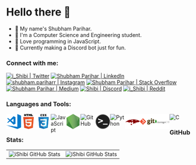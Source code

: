 # Hello there 👋

- 👦 My name's Shubham Parihar.
- 📜 I'm a Computer Science and Engineering student.
- 💖 Love programming in JavaScript.
- 🤖 Currently making a Discord bot just for fun.

### Connect with me:

[![i_Shibi | Twitter](https://github.com/iShibi/storage/blob/master/iShibi_assets/social_media_icons/twitter.png 'Twitter')](https://twitter.com/i_Shibi)
[![Shubham Parihar | LinkedIn](https://github.com/iShibi/storage/blob/master/iShibi_assets/social_media_icons/linkedin.png 'LinkedIn')](https://www.linkedin.com/in/shubhamparihar202/)
[![shubham.pariharr | Instagram](https://github.com/iShibi/storage/blob/master/iShibi_assets/social_media_icons/instagram.png 'Instagram')](https://www.instagram.com/shubham.pariharr/)
[![Shubham Parihar | Stack Overflow](https://github.com/iShibi/storage/blob/master/iShibi_assets/social_media_icons/stack_overflow.png 'Stack Overflow')](https://stackoverflow.com/users/13809941/shubham-parihar?tab=profile)
[![Shubham Parihar | Medium](https://github.com/iShibi/storage/blob/master/iShibi_assets/social_media_icons/medium.png 'Medium')](https://stackoverflow.com/users/13809941/shubham-parihar?tab=profile)
[![Shibi | Discord](https://github.com/iShibi/storage/blob/master/iShibi_assets/social_media_icons/discord.png 'Discord')](https://discord.com/users/620567262004248596)
[![i_Shibi | Reddit](https://github.com/iShibi/storage/blob/master/iShibi_assets/social_media_icons/reddit.png 'Reddit')](https://www.reddit.com/user/i_Shibi)

### Languages and Tools:

<img align="left" alt="Visual Studio Code" width="40px" src="https://raw.githubusercontent.com/github/explore/80688e429a7d4ef2fca1e82350fe8e3517d3494d/topics/visual-studio-code/visual-studio-code.png" />
<img align="left" alt="HTML5" width="40px" src="https://raw.githubusercontent.com/github/explore/80688e429a7d4ef2fca1e82350fe8e3517d3494d/topics/html/html.png" />
<img align="left" alt="CSS3" width="40px" src="https://raw.githubusercontent.com/github/explore/80688e429a7d4ef2fca1e82350fe8e3517d3494d/topics/css/css.png" />
<img align="left" alt="JavaScript" width="40px" src="https://img.icons8.com/dusk/64/000000/javascript-logo.png" />
<img align="left" alt="Node.js" width="40px" src="https://raw.githubusercontent.com/github/explore/80688e429a7d4ef2fca1e82350fe8e3517d3494d/topics/nodejs/nodejs.png" />
<img align="left" alt="GitHub" width="40px" src="https://img.icons8.com/dusk/64/000000/github.png" />
<img align="left" alt="Terminal" width="40px" src="https://raw.githubusercontent.com/github/explore/80688e429a7d4ef2fca1e82350fe8e3517d3494d/topics/terminal/terminal.png" />
<img align="left" alt="Python" width="40px" src="https://img.icons8.com/dusk/64/000000/python.png" />
<img align="left" alt="Mongoose" width="40px" src="https://raw.githubusercontent.com/github/explore/80688e429a7d4ef2fca1e82350fe8e3517d3494d/topics/mongoose/mongoose.png" />
<img align="left" alt="Git" width="40px" src="https://raw.githubusercontent.com/github/explore/80688e429a7d4ef2fca1e82350fe8e3517d3494d/topics/git/git.png" />
<img align="left" alt="MongoDB" width="40px" src="https://raw.githubusercontent.com/github/explore/80688e429a7d4ef2fca1e82350fe8e3517d3494d/topics/mongodb/mongodb.png" />
<img align="left" alt="C" width="40px" src="https://img.icons8.com/dusk/64/000000/c-programming.png" />
<br/>

### GitHub Stats:

<table>
    <tr>
        <td align="left" style="padding=0;width=0;">
            <img align="left" alt="iShibi GitHub Stats" src="https://github-readme-stats.ishibi.vercel.app/api?username=iShibi&show_icons=true&hide_border=true&count_private=true" />
        </td>
        <td align="right" style="padding=0;width=0;">
            <img align="right" alt="iShibi GitHub Stats" src="https://github-readme-stats.ishibi.vercel.app/api/top-langs/?username=iShibi&&layout=compact&show_icons=true&title_color=4F8CC9&text_color=9f9f9f&bg_color=00000000&hide_border=true&icon_color=00000000&langs_count=10&count_private=true" />
        </td>
    </tr>
</table>